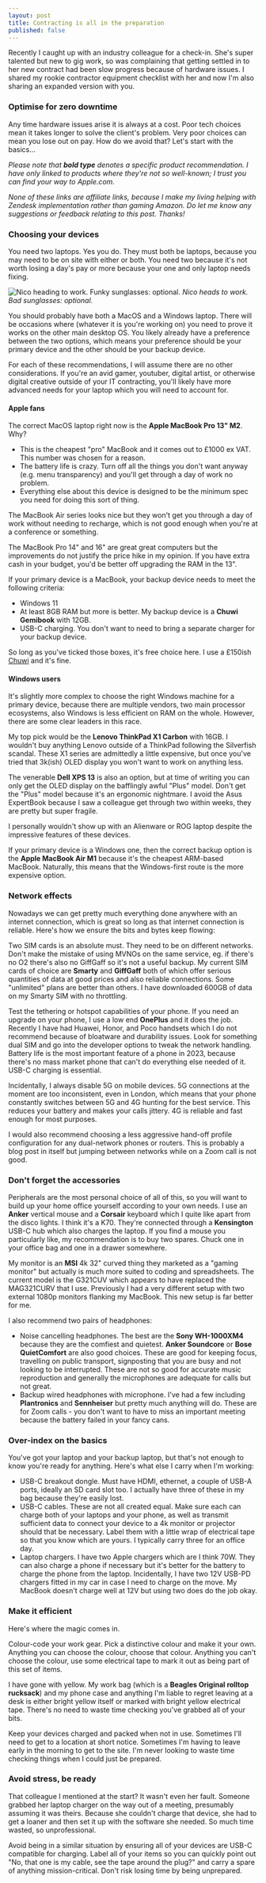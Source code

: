 ```yaml
---
layout: post
title: Contracting is all in the preparation
published: false
---
```


Recently I caught up with an industry colleague for a check-in. She's super talented but new to gig work, so was complaining that getting settled in to her new contract had been slow progress because of hardware issues. I shared my rookie contractor equipment checklist with her and now I'm also sharing an expanded version with you.

### Optimise for zero downtime

Any time hardware issues arise it is always at a cost. Poor tech choices mean it takes longer to solve the client's problem. Very poor choices can mean you lose out on pay. How do we avoid that? Let's start with the basics...<!--excerpt-end-->

*Please note that **bold type** denotes a specific product recommendation. I have only linked to products where they're not so well-known; I trust you can find your way to Apple.com.*

*None of these links are affiliate links, because I make my living helping with Zendesk implementation rather than gaming Amazon. Do let me know any suggestions or feedback relating to this post. Thanks!*

### Choosing your devices

You need two laptops. Yes you do. They must both be laptops, because you may need to be on site with either or both. You need two because it's not worth losing a day's pay or more because your one and only laptop needs fixing.

![Nico heading to work. Funky sunglasses: optional.](/public/img/work-day.jpg)
*Nico heads to work. Bad sunglasses: optional.*

You should probably have both a MacOS and a Windows laptop. There will be occasions where (whatever it is you're working on) you need to prove it works on the other main desktop OS. You likely already have a preference between the two options, which means your preference should be your primary device and the other should be your backup device.

For each of these recommendations, I will assume there are no other considerations. If you're an avid gamer, youtuber, digital artist, or otherwise digital creative outside of your IT contracting, you'll likely have more advanced needs for your laptop which you will need to account for.

#### Apple fans

The correct MacOS laptop right now is the **Apple MacBook Pro 13" M2**. Why?
* This is the cheapest "pro" MacBook and it comes out to £1000 ex VAT. This number was chosen for a reason.
* The battery life is crazy. Turn off all the things you don't want anyway (e.g. menu transparency) and you'll get through a day of work no problem.
* Everything else about this device is designed to be the minimum spec you need for doing this sort of thing.

The MacBook Air series looks nice but they won't get you through a day of work without needing to recharge, which is not good enough when you're at a conference or something.

The MacBook Pro 14" and 16" are great great computers but the improvements do not justify the price hike in my opinion. If you have extra cash in your budget, you'd be better off upgrading the RAM in the 13".

If your primary device is a MacBook, your backup device needs to meet the following criteria:
* Windows 11
* At least 8GB RAM but more is better. My backup device is a **Chuwi Gemibook** with 12GB.
* USB-C charging. You don't want to need to bring a separate charger for your backup device.

So long as you've ticked those boxes, it's free choice here. I use a £150ish [Chuwi](https://store.chuwi.com/collections/laptop) and it's fine.

#### Windows users

It's slightly more complex to choose the right Windows machine for a primary device, because there are multiple vendors, two main processor ecosystems, also Windows is less efficient on RAM on the whole. However, there are some clear leaders in this race.

My top pick would be the **Lenovo ThinkPad X1 Carbon** with 16GB. I wouldn't buy anything Lenovo outside of a ThinkPad following the Silverfish scandal. These X1 series are admittedly a little expensive, but once you've tried that 3k(ish) OLED display you won't want to work on anything less.

The venerable **Dell XPS 13** is also an option, but at time of writing you can only get the OLED display on the bafflingly awful "Plus" model. Don't get the "Plus" model because it's an ergonomic nightmare. I avoid the Asus ExpertBook because I saw a colleague get through two within weeks, they are pretty but super fragile.

I personally wouldn't show up with an Alienware or ROG laptop despite the impressive features of these devices.

If your primary device is a Windows one, then the correct backup option is the **Apple MacBook Air M1** because it's the cheapest ARM-based MacBook. Naturally, this means that the Windows-first route is the more expensive option.

### Network effects

Nowadays we can get pretty much everything done anywhere with an internet connection, which is great so long as that internet connection is reliable. Here's how we ensure the bits and bytes keep flowing:

Two SIM cards is an absolute must. They need to be on different networks. Don't make the mistake of using MVNOs on the same service, eg. if there's no O2 there's also no GiffGaff so it's not a useful backup. My current SIM cards of choice are **Smarty** and **GiffGaff** both of which offer serious quantities of data at good prices and also reliable connections. Some "unlimited" plans are better than others. I have downloaded 600GB of data on my Smarty SIM with no throttling.

Test the tethering or hotspot capabilities of your phone. If you need an upgrade on your phone, I use a low end **OnePlus** and it does the job. Recently I have had Huawei, Honor, and Poco handsets which I do not recommend because of bloatware and durability issues. Look for something dual SIM and go into the developer options to tweak the network handling. Battery life is the most important feature of a phone in 2023, because there's no mass market phone that can't do everything else needed of it. USB-C charging is essential.

Incidentally, I always disable 5G on mobile devices. 5G connections at the moment are too inconsistent, even in London, which means that your phone constantly switches between 5G and 4G hunting for the best service. This reduces your battery and makes your calls jittery. 4G is reliable and fast enough for most purposes.

I would also recommend choosing a less aggressive hand-off profile configuration for any dual-network phones or routers. This is probably a blog post in itself but jumping between networks while on a Zoom call is not good.

### Don't forget the accessories

Peripherals are the most personal choice of all of this, so you will want to build up your home office yourself according to your own needs. I use an **Anker** vertical mouse and a **Corsair** keyboard which I quite like apart from the disco lights. I think it's a K70. They're connected through a **Kensington** USB-C hub which also charges the laptop. If you find a mouse you particularly like, my recommendation is to buy two spares. Chuck one in your office bag and one in a drawer somewhere.

My monitor is an **MSI** 4k 32" curved thing they marketed as a "gaming monitor" but actually is much more suited to coding and spreadsheets. The current model is the G321CUV which appears to have replaced the MAG321CURV that I use. Previously I had a very different setup with two external 1080p monitors flanking my MacBook. This new setup is far better for me.

I also recommend two pairs of headphones:
* Noise cancelling headphones. The best are the **Sony WH-1000XM4** because they are the comfiest and quietest. **Anker Soundcore** or **Bose QuietComfort** are also good choices. These are good for keeping focus, travelling on public transport, signposting that you are busy and not looking to be interrupted. These are not so good for accurate music reproduction and generally the microphones are adequate for calls but not great.
* Backup wired headphones with microphone. I've had a few including **Plantronics** and **Sennheiser** but pretty much anything will do. These are for Zoom calls - you don't want to have to miss an important meeting because the battery failed in your fancy cans.

### Over-index on the basics

You've got your laptop and your backup laptop, but that's not enough to know you're ready for anything. Here's what else I carry when I'm working:

* USB-C breakout dongle. Must have HDMI, ethernet, a couple of USB-A ports, ideally an SD card slot too. I actually have three of these in my bag because they're easily lost.
* USB-C cables. These are not all created equal. Make sure each can charge both of your laptops and your phone, as well as transmit sufficient data to connect your device to a 4k monitor or projector should that be necessary. Label them with a little wrap of electrical tape so that you know which are yours. I typically carry three for an office day.
* Laptop chargers. I have two Apple chargers which are I think 70W. They can also charge a phone if necessary but it's better for the battery to charge the phone from the laptop. Incidentally, I have two 12V USB-PD chargers fitted in my car in case I need to charge on the move. My MacBook doesn't charge well at 12V but using two does do the job okay.

### Make it efficient

Here's where the magic comes in.

Colour-code your work gear. Pick a distinctive colour and make it your own. Anything you can choose the colour, choose that colour. Anything you can't choose the colour, use some electrical tape to mark it out as being part of this set of items.

I have gone with yellow. My work bag (which is a **Beagles Original rolltop rucksack**) and my phone case and anything I'm liable to regret leaving at a desk is either bright yellow itself or marked with bright yellow electrical tape. There's no need to waste time checking you've grabbed all of your bits.

Keep your devices charged and packed when not in use. Sometimes I'll need to get to a location at short notice. Sometimes I'm having to leave early in the morning to get to the site. I'm never looking to waste time checking things when I could just be prepared.

### Avoid stress, be ready

That colleague I mentioned at the start? It wasn't even her fault. Someone grabbed her laptop charger on the way out of a meeting, presumably assuming it was theirs. Because she couldn't charge that device, she had to get a loaner and then set it up with the software she needed. So much time wasted, so unprofessional.

Avoid being in a similar situation by ensuring all of your devices are USB-C compatible for charging. Label all of your items so you can quickly point out "No, that one is my cable, see the tape around the plug?" and carry a spare of anything mission-critical. Don't risk losing time by being unprepared.